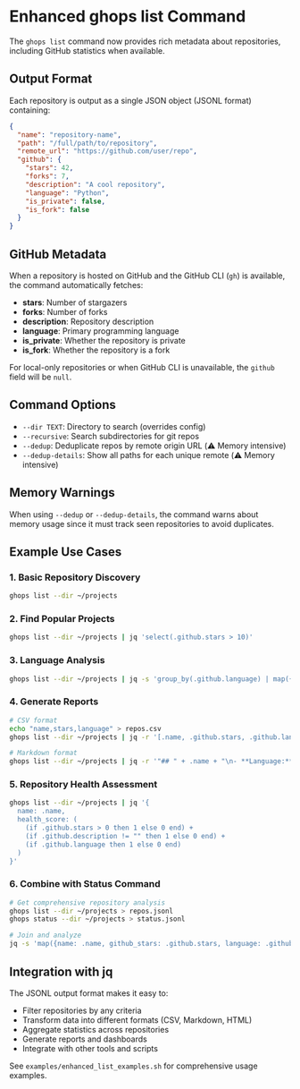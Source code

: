 # Enhanced ghops list Command

The `ghops list` command now provides rich metadata about repositories, including GitHub statistics when available.

## Output Format

Each repository is output as a single JSON object (JSONL format) containing:

```json
{
  "name": "repository-name",
  "path": "/full/path/to/repository",
  "remote_url": "https://github.com/user/repo",
  "github": {
    "stars": 42,
    "forks": 7,
    "description": "A cool repository",
    "language": "Python",
    "is_private": false,
    "is_fork": false
  }
}
```

## GitHub Metadata

When a repository is hosted on GitHub and the GitHub CLI (`gh`) is available, the command automatically fetches:

- **stars**: Number of stargazers
- **forks**: Number of forks
- **description**: Repository description
- **language**: Primary programming language
- **is_private**: Whether the repository is private
- **is_fork**: Whether the repository is a fork

For local-only repositories or when GitHub CLI is unavailable, the `github` field will be `null`.

## Command Options

- `--dir TEXT`: Directory to search (overrides config)
- `--recursive`: Search subdirectories for git repos
- `--dedup`: Deduplicate repos by remote origin URL (⚠️ Memory intensive)
- `--dedup-details`: Show all paths for each unique remote (⚠️ Memory intensive)

## Memory Warnings

When using `--dedup` or `--dedup-details`, the command warns about memory usage since it must track seen repositories to avoid duplicates.

## Example Use Cases

### 1. Basic Repository Discovery
```bash
ghops list --dir ~/projects
```

### 2. Find Popular Projects
```bash
ghops list --dir ~/projects | jq 'select(.github.stars > 10)'
```

### 3. Language Analysis
```bash
ghops list --dir ~/projects | jq -s 'group_by(.github.language) | map({language: .[0].github.language, count: length})'
```

### 4. Generate Reports
```bash
# CSV format
echo "name,stars,language" > repos.csv
ghops list --dir ~/projects | jq -r '[.name, .github.stars, .github.language] | @csv' >> repos.csv

# Markdown format
ghops list --dir ~/projects | jq -r '"## " + .name + "\n- **Language:** " + .github.language + "\n- **Stars:** " + (.github.stars | tostring)'
```

### 5. Repository Health Assessment
```bash
ghops list --dir ~/projects | jq '{
  name: .name,
  health_score: (
    (if .github.stars > 0 then 1 else 0 end) +
    (if .github.description != "" then 1 else 0 end) +
    (if .github.language then 1 else 0 end)
  )
}'
```

### 6. Combine with Status Command
```bash
# Get comprehensive repository analysis
ghops list --dir ~/projects > repos.jsonl
ghops status --dir ~/projects > status.jsonl

# Join and analyze
jq -s 'map({name: .name, github_stars: .github.stars, language: .github.language})' repos.jsonl
```

## Integration with jq

The JSONL output format makes it easy to:
- Filter repositories by any criteria
- Transform data into different formats (CSV, Markdown, HTML)
- Aggregate statistics across repositories
- Generate reports and dashboards
- Integrate with other tools and scripts

See `examples/enhanced_list_examples.sh` for comprehensive usage examples.
